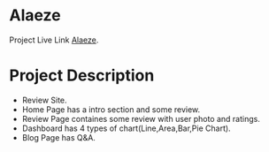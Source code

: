 # Alaeze

Project Live Link [Alaeze](https://alaezrreview.netlify.app/).

# Project Description

- Review Site.
- Home Page has a intro section and some review.
- Review Page containes some review with user photo and ratings.
- Dashboard has 4 types of chart(Line,Area,Bar,Pie Chart).
- Blog Page has Q&A.

